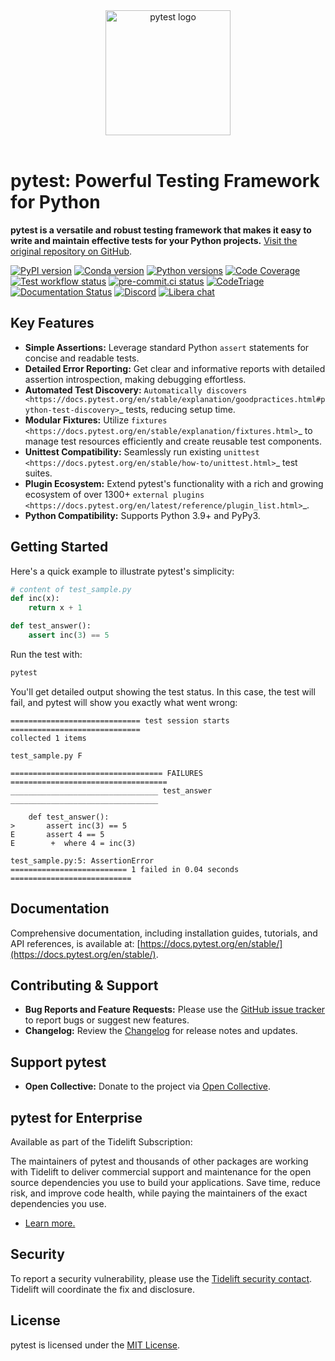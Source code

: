 <div align="center">
  <a href="https://docs.pytest.org/en/stable/"><img src="https://github.com/pytest-dev/pytest/raw/main/doc/en/img/pytest_logo_curves.svg" alt="pytest logo" height="200"></a>
</div>

<br>

# pytest: Powerful Testing Framework for Python

**pytest is a versatile and robust testing framework that makes it easy to write and maintain effective tests for your Python projects.** [Visit the original repository on GitHub](https://github.com/pytest-dev/pytest).

[![PyPI version](https://img.shields.io/pypi/v/pytest.svg)](https://pypi.org/project/pytest/)
[![Conda version](https://img.shields.io/conda/vn/conda-forge/pytest.svg)](https://anaconda.org/conda-forge/pytest)
[![Python versions](https://img.shields.io/pypi/pyversions/pytest.svg)](https://pypi.org/project/pytest/)
[![Code Coverage](https://codecov.io/gh/pytest-dev/pytest/branch/main/graph/badge.svg)](https://codecov.io/gh/pytest-dev/pytest)
[![Test workflow status](https://github.com/pytest-dev/pytest/actions/workflows/test.yml/badge.svg)](https://github.com/pytest-dev/pytest/actions?query=workflow%3Atest)
[![pre-commit.ci status](https://results.pre-commit.ci/badge/github/pytest-dev/pytest/main.svg)](https://results.pre-commit.ci/latest/github/pytest-dev/pytest/main)
[![CodeTriage](https://www.codetriage.com/pytest-dev/pytest/badges/users.svg)](https://www.codetriage.com/pytest-dev/pytest)
[![Documentation Status](https://readthedocs.org/projects/pytest/badge/?version=latest)](https://pytest.readthedocs.io/en/latest/?badge=latest)
[![Discord](https://img.shields.io/badge/Discord-pytest--dev-blue)](https://discord.com/invite/pytest-dev)
[![Libera chat](https://img.shields.io/badge/Libera%20chat-%23pytest-orange)](https://web.libera.chat/#pytest)

## Key Features

*   **Simple Assertions:** Leverage standard Python `assert` statements for concise and readable tests.
*   **Detailed Error Reporting:** Get clear and informative reports with detailed assertion introspection, making debugging effortless.
*   **Automated Test Discovery:**  `Automatically discovers <https://docs.pytest.org/en/stable/explanation/goodpractices.html#python-test-discovery>`_ tests, reducing setup time.
*   **Modular Fixtures:** Utilize `fixtures <https://docs.pytest.org/en/stable/explanation/fixtures.html>`_ to manage test resources efficiently and create reusable test components.
*   **Unittest Compatibility:** Seamlessly run existing `unittest <https://docs.pytest.org/en/stable/how-to/unittest.html>`_ test suites.
*   **Plugin Ecosystem:** Extend pytest's functionality with a rich and growing ecosystem of over 1300+ `external plugins <https://docs.pytest.org/en/latest/reference/plugin_list.html>`_.
*   **Python Compatibility:** Supports Python 3.9+ and PyPy3.

## Getting Started

Here's a quick example to illustrate pytest's simplicity:

```python
# content of test_sample.py
def inc(x):
    return x + 1

def test_answer():
    assert inc(3) == 5
```

Run the test with:

```bash
pytest
```

You'll get detailed output showing the test status. In this case, the test will fail, and pytest will show you exactly what went wrong:

```
============================= test session starts =============================
collected 1 items

test_sample.py F

================================== FAILURES ===================================
_________________________________ test_answer _________________________________

    def test_answer():
>       assert inc(3) == 5
E       assert 4 == 5
E        +  where 4 = inc(3)

test_sample.py:5: AssertionError
========================== 1 failed in 0.04 seconds ===========================
```

## Documentation

Comprehensive documentation, including installation guides, tutorials, and API references, is available at: [https://docs.pytest.org/en/stable/](https://docs.pytest.org/en/stable/).

## Contributing & Support

*   **Bug Reports and Feature Requests:** Please use the [GitHub issue tracker](https://github.com/pytest-dev/pytest/issues) to report bugs or suggest new features.
*   **Changelog:**  Review the [Changelog](https://docs.pytest.org/en/stable/changelog.html) for release notes and updates.

## Support pytest

*   **Open Collective:** Donate to the project via [Open Collective](https://opencollective.com/pytest).

## pytest for Enterprise

Available as part of the Tidelift Subscription:

The maintainers of pytest and thousands of other packages are working with Tidelift to deliver commercial support and
maintenance for the open source dependencies you use to build your applications.
Save time, reduce risk, and improve code health, while paying the maintainers of the exact dependencies you use.

*   [Learn more.](https://tidelift.com/subscription/pkg/pypi-pytest?utm_source=pypi-pytest&utm_medium=referral&utm_campaign=enterprise&utm_term=repo)

## Security

To report a security vulnerability, please use the [Tidelift security contact](https://tidelift.com/security).  Tidelift will coordinate the fix and disclosure.

## License

pytest is licensed under the [MIT License](https://github.com/pytest-dev/pytest/blob/main/LICENSE).